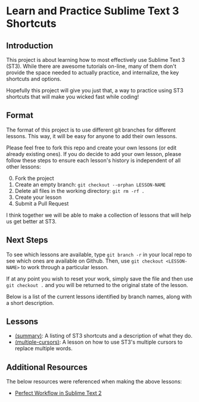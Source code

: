 # Learn and Practice Sublime Text 3 Shortcuts

## Introduction
This project is about learning how to most effectively use Sublime Text 3 (ST3). While there are awesome tutorials on-line, many of them don't provide the space needed to actually practice, and internalize, the key shortcuts and options.

Hopefully this project will give you just that, a way to practice using ST3 shortcuts that will make you wicked fast while coding!

## Format
The format of this project is to use different git branches for different lessons. This way, it will be easy for anyone to add their own lessons.

Please feel free to fork this repo and create your own lessons (or edit already existing ones). If you do decide to add your own lesson, please follow these steps to ensure each lesson's history is independent of all other lessons:

0. Fork the project
1. Create an empty branch: `git checkout --orphan LESSON-NAME`
2. Delete all files in the working directory: `git rm -rf .`
3. Create your lesson
4. Submit a Pull Request

I think together we will be able to make a collection of lessons that will help us get better at ST3.

## Next Steps
To see which lessons are available, type `git branch -r` in your local repo to see which ones are available on Github. Then, use `git checkout <LESSON-NAME>` to work through a particular lesson.

If at any point you wish to reset your work, simply save the file and then use `git checkout .` and you will be returned to the original state of the lesson.

Below is a list of the current lessons identified by branch names, along with a short description.

## Lessons

* [(summary)](https://github.com/cgrinaldi/learn-sublime/tree/summary): A listing of ST3 shortcuts and a description of what they do.
* [(multiple-cursors)](https://github.com/cgrinaldi/learn-sublime/tree/multiple-cursors): A lesson on how to use ST3's multiple cursors to replace multiple words.

## Additional Resources
The below resources were referenced when making the above lessons:

*  [Perfect Workflow in Sublime Text 2](https://code.tutsplus.com/courses/perfect-workflow-in-sublime-text-2/)
